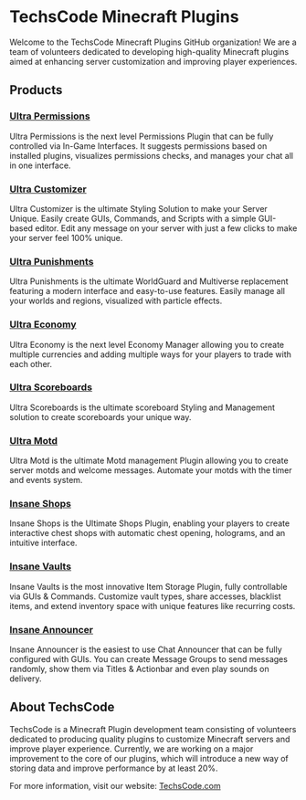 # TechsCode Minecraft Plugins

Welcome to the TechsCode Minecraft Plugins GitHub organization! We are a team of volunteers dedicated to developing high-quality Minecraft plugins aimed at enhancing server customization and improving player experiences.

## Products

### [Ultra Permissions](https://ultrapermissions.com/)
Ultra Permissions is the next level Permissions Plugin that can be fully controlled via In-Game Interfaces. It suggests permissions based on installed plugins, visualizes permissions checks, and manages your chat all in one interface.

### [Ultra Customizer](https://ultracustomizer.com/)
Ultra Customizer is the ultimate Styling Solution to make your Server Unique. Easily create GUIs, Commands, and Scripts with a simple GUI-based editor. Edit any message on your server with just a few clicks to make your server feel 100% unique.

### [Ultra Punishments](https://ultrapunishments.com/)
Ultra Punishments is the ultimate WorldGuard and Multiverse replacement featuring a modern interface and easy-to-use features. Easily manage all your worlds and regions, visualized with particle effects.

### [Ultra Economy](https://ultraeconomy.com/)
Ultra Economy is the next level Economy Manager allowing you to create multiple currencies and adding multiple ways for your players to trade with each other.

### [Ultra Scoreboards](https://ultrascoreboards.com/)
Ultra Scoreboards is the ultimate scoreboard Styling and Management solution to create scoreboards your unique way.

### [Ultra Motd](https://ultramotd.com/)
Ultra Motd is the ultimate Motd management Plugin allowing you to create server motds and welcome messages. Automate your motds with the timer and events system.

### [Insane Shops](https://insaneshops.com/)
Insane Shops is the Ultimate Shops Plugin, enabling your players to create interactive chest shops with automatic chest opening, holograms, and an intuitive interface.

### [Insane Vaults](https://insanevaults.com/)
Insane Vaults is the most innovative Item Storage Plugin, fully controllable via GUIs & Commands. Customize vault types, share accesses, blacklist items, and extend inventory space with unique features like recurring costs.

### [Insane Announcer](https://insaneannouncer.com/)
Insane Announcer is the easiest to use Chat Announcer that can be fully configured with GUIs. You can create Message Groups to send messages randomly, show them via Titles & Actionbar and even play sounds on delivery.

## About TechsCode

TechsCode is a Minecraft Plugin development team consisting of volunteers dedicated to producing quality plugins to customize Minecraft servers and improve player experience. Currently, we are working on a major improvement to the core of our plugins, which will introduce a new way of storing data and improve performance by at least 20%.

For more information, visit our website: [TechsCode.com](https://techscode.com/)
